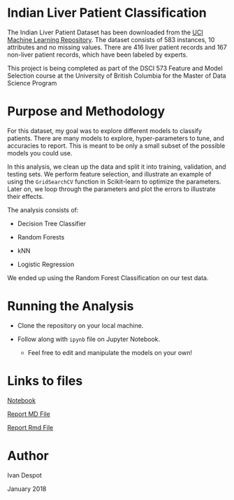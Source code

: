 # Indian Liver Patient Classification

The Indian Liver Patient Dataset has been downloaded from the [UCI Machine Learning Repository](http://archive.ics.uci.edu/ml/datasets/ILPD+%28Indian+Liver+Patient+Dataset%29). The dataset consists of 583 instances, 10 attributes and no missing values. There are 416 liver patient records and 167 non-liver patient records, which have been labeled by experts.

This project is being completed as part of the DSCI 573 Feature and Model Selection course at the University of British Columbia for the Master of Data Science Program

# Purpose and Methodology

For this dataset, my goal was to explore different models to classify patients. There are many models to explore, hyper-parameters to tune, and accuracies to report. This is meant to be only a small subset of the possible models you could use.

In this analysis, we clean up the data and split it into training, validation, and testing sets. We perform feature selection, and illustrate an example of using the `GridSearchCV` function in Scikit-learn to optimize the parameters. Later on, we loop through the parameters and plot the errors to illustrate their effects.

The analysis consists of:

* Decision Tree Classifier

* Random Forests

* kNN

* Logistic Regression

We ended up using the Random Forest Classification on our test data.

# Running the Analysis

* Clone the repository on your local machine.

* Follow along with `ipynb` file on Jupyter Notebook.

  * Feel free to edit and manipulate the models on your own!

# Links to files

[Notebook](https://github.com/Ivan-Despot/liver_ptn_classification/blob/master/src/ilpd.ipynb)

[Report MD File](https://github.com/Ivan-Despot/liver_ptn_classification/blob/master/results/ilpd_results.md)

[Report Rmd File](https://github.com/Ivan-Despot/liver_ptn_classification/blob/master/results/ilpd_results.Rmd)

# Author

Ivan Despot

January 2018
